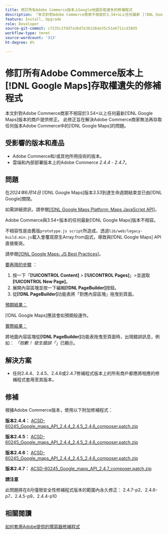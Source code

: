 ```yaml
---
title: 修訂所有Adobe Commerce版本上Google地圖存取遺失的修補程式
description: 「本文針對Adobe Commerce商家不相容於3.54+以上任何最新 [!DNL Google Maps] 版本的商戶提供修正。」
feature: Install, Upgrade
role: Developer
source-git-commit: cf235c2fdd7a36d7e3b126de35c51e6711cd3845
workflow-type: tm+mt
source-wordcount: '313'
ht-degree: 0%

---
```


# 修訂所有Adobe Commerce版本上[!DNL Google Maps]存取權遺失的修補程式

本文針對Adobe Commerce商家不相容於3.54+以上任何最新[!DNL Google Maps]版本的商戶提供修正。 此修正旨在解決Adobe Commerce商家無法再存取任何版本Adobe Commerce中的[!DNL Google Maps]的問題。

## 受影響的版本和產品

* Adobe Commerce和/或其他所用技術的版本。
* 雲端和內部部署版本上的Adobe Commerce *2.4.4* - *2.4.7*。

## 問題

在&#x200B;*2024年6月14日* [!DNL Google Maps]版本&#x200B;*3.53*&#x200B;到達生命週期結束並已由[!DNL Google]關閉。

如需詳細資訊，請參閱[[!DNL Google Maps Platform: Maps JavaScript API]](https://developers.google.com/maps/documentation/javascript/versions#documentation-for-the-api-versions)。

Adobe Commerce與3.54+版本的任何最新[!DNL  Google Maps]版本不相容。

不相容性是由舊版`prototype.js script`所造成，透過`lib/web/legacy-build.min.js`載入會覆寫原生Array.from函式，導致與[!DNL  Google Maps] API直接衝突。

請參閱[[!DNL Google Maps: JS Best Practices]](https://developers.google.com/maps/documentation/javascript/best-practices)。

<u>要再現的步驟</u> ：

1. 按一下「**[!UICONTROL Content]** > **[!UICONTROL Pages]**」>並選取&#x200B;**[!UICONTROL New Page]**。
1. 展開內容區塊並按一下編輯&#x200B;**[!DNL PageBuilder]**&#x200B;按鈕。
1. 從&#x200B;**[!DNL PageBuilder]**&#x200B;功能表將「對應內容區塊」拖曳到頁面。

<u>預期結果：</u>

[!DNL Google Maps]應該會如預期般運作。

<u>實際結果：</u>

將地圖內容區塊從&#x200B;**[!DNL PageBuilder]**&#x200B;功能表拖曳至頁面時，出現錯誤訊息，例如： *「抱歉！ 發生錯誤「*」已顯示。

## 解決方案

* 任何2.4.4、2.4.5、2.4.6或2.4.7修補程式版本上的所有商戶都應將相應的修補程式套用至其版本。

## 修補

根據Adobe Commerce版本，使用以下附加修補程式：

**版本2.4.4：**
[ACSD-60245_Google_maps_API_2.4.4_2.4.5_2.4.6_composer.patch.zip](assets/ACSD-60245_Google_maps_API_2.4.4_2.4.5_2.4.6_composer.patch.zip)

**版本2.4.5：**
[ACSD-60245_Google_maps_API_2.4.4_2.4.5_2.4.6_composer.patch.zip](assets/ACSD-60245_Google_maps_API_2.4.4_2.4.5_2.4.6_composer.patch.zip)

**版本2.4.6：**
[ACSD-60245_Google_maps_API_2.4.4_2.4.5_2.4.6_composer.patch.zip](assets/ACSD-60245_Google_maps_API_2.4.4_2.4.5_2.4.6_composer.patch.zip)

**版本2.4.7：**
[ACSD-60245_Google_maps_API_2.4.7_composer.patch.zip](assets/ACSD-60245_Google_maps_API_2.4.7_composer.patch.zip)

**請注意**

此問題將在8月僅限安全性修補程式版本的範圍內永久修正：
2.4.7-p2、2.4.6-p7、2.4.5-p9、2.4.4-p10

## 相關閱讀

[如何套用Adobe提供的撰寫器修補程式](https://experienceleague.adobe.com/en/docs/commerce-knowledge-base/kb/how-to/how-to-apply-a-composer-patch-provided-by-magento)